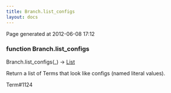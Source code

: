 ```yaml
---
title: Branch.list_configs
layout: docs
---
```


<div class="bottom_right_note">Page generated at 2012-06-08 17:12</div>
<h3><span class="minor">function</span> Branch.list_configs</h3>

Branch.list_configs(_) -> <a href="/docs/List.html">List</a>
<p>Return a list of Terms that look like configs (named literal values).</p>

<p><span class="extra_minor">Term#1124</span></p>
